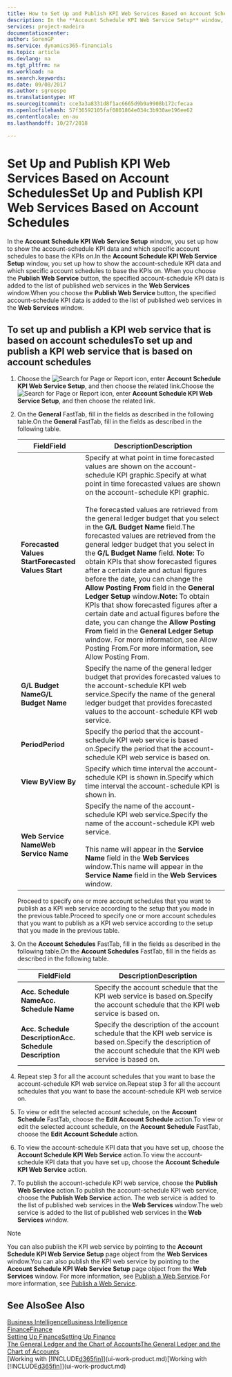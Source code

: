```yaml
---
title: How to Set Up and Publish KPI Web Services Based on Account Schedules | Microsoft Docs
description: In the **Account Schedule KPI Web Service Setup** window, you set up how to show the account-schedule KPI data and which specific account schedules to base the KPIs on.
services: project-madeira
documentationcenter: 
author: SorenGP
ms.service: dynamics365-financials
ms.topic: article
ms.devlang: na
ms.tgt_pltfrm: na
ms.workload: na
ms.search.keywords: 
ms.date: 09/08/2017
ms.author: sgroespe
ms.translationtype: HT
ms.sourcegitcommit: cce3a3a8331d8f1ac6665d9b9a9908b172cfecaa
ms.openlocfilehash: 57f36592105faf0801864e034c3b930ae196ee62
ms.contentlocale: en-au
ms.lasthandoff: 10/27/2018

---
```

# <a name="set-up-and-publish-kpi-web-services-based-on-account-schedules"></a><span data-ttu-id="c417c-103">Set Up and Publish KPI Web Services Based on Account Schedules</span><span class="sxs-lookup"><span data-stu-id="c417c-103">Set Up and Publish KPI Web Services Based on Account Schedules</span></span>
<span data-ttu-id="c417c-104">In the **Account Schedule KPI Web Service Setup** window, you set up how to show the account-schedule KPI data and which specific account schedules to base the KPIs on.</span><span class="sxs-lookup"><span data-stu-id="c417c-104">In the **Account Schedule KPI Web Service Setup** window, you set up how to show the account-schedule KPI data and which specific account schedules to base the KPIs on.</span></span> <span data-ttu-id="c417c-105">When you choose the **Publish Web Service** button, the specified account-schedule KPI data is added to the list of published web services in the **Web Services** window.</span><span class="sxs-lookup"><span data-stu-id="c417c-105">When you choose the **Publish Web Service** button, the specified account-schedule KPI data is added to the list of published web services in the **Web Services** window.</span></span>  

## <a name="to-set-up-and-publish-a-kpi-web-service-that-is-based-on-account-schedules"></a><span data-ttu-id="c417c-106">To set up and publish a KPI web service that is based on account schedules</span><span class="sxs-lookup"><span data-stu-id="c417c-106">To set up and publish a KPI web service that is based on account schedules</span></span>  

1.  <span data-ttu-id="c417c-107">Choose the ![Search for Page or Report](media/ui-search/search_small.png "Search for Page or Report icon") icon, enter **Account Schedule KPI Web Service Setup**, and then choose the related link.</span><span class="sxs-lookup"><span data-stu-id="c417c-107">Choose the ![Search for Page or Report](media/ui-search/search_small.png "Search for Page or Report icon") icon, enter **Account Schedule KPI Web Service Setup**, and then choose the related link.</span></span>  
2.  <span data-ttu-id="c417c-108">On the **General** FastTab, fill in the fields as described in the following table.</span><span class="sxs-lookup"><span data-stu-id="c417c-108">On the **General** FastTab, fill in the fields as described in the following table.</span></span>  

    |<span data-ttu-id="c417c-109">Field</span><span class="sxs-lookup"><span data-stu-id="c417c-109">Field</span></span>|<span data-ttu-id="c417c-110">Description</span><span class="sxs-lookup"><span data-stu-id="c417c-110">Description</span></span>|  
    |---------------------------------|---------------------------------------|  
    |<span data-ttu-id="c417c-111">**Forecasted Values Start**</span><span class="sxs-lookup"><span data-stu-id="c417c-111">**Forecasted Values Start**</span></span>|<span data-ttu-id="c417c-112">Specify at what point in time forecasted values are shown on the account-schedule KPI graphic.</span><span class="sxs-lookup"><span data-stu-id="c417c-112">Specify at what point in time forecasted values are shown on the account-schedule KPI graphic.</span></span><br /><br /> <span data-ttu-id="c417c-113">The forecasted values are retrieved from the general ledger budget that you select in the **G/L Budget Name** field.</span><span class="sxs-lookup"><span data-stu-id="c417c-113">The forecasted values are retrieved from the general ledger budget that you select in the **G/L Budget Name** field.</span></span> <span data-ttu-id="c417c-114">**Note:**  To obtain KPIs that show forecasted figures after a certain date and actual figures before the date, you can change the **Allow Posting From** field in the **General Ledger Setup** window.</span><span class="sxs-lookup"><span data-stu-id="c417c-114">**Note:**  To obtain KPIs that show forecasted figures after a certain date and actual figures before the date, you can change the **Allow Posting From** field in the **General Ledger Setup** window.</span></span> <span data-ttu-id="c417c-115">For more information, see Allow Posting From.</span><span class="sxs-lookup"><span data-stu-id="c417c-115">For more information, see Allow Posting From.</span></span>|  
    |<span data-ttu-id="c417c-116">**G/L Budget Name**</span><span class="sxs-lookup"><span data-stu-id="c417c-116">**G/L Budget Name**</span></span>|<span data-ttu-id="c417c-117">Specify the name of the general ledger budget that provides forecasted values to the account-schedule KPI web service.</span><span class="sxs-lookup"><span data-stu-id="c417c-117">Specify the name of the general ledger budget that provides forecasted values to the account-schedule KPI web service.</span></span>|  
    |<span data-ttu-id="c417c-118">**Period**</span><span class="sxs-lookup"><span data-stu-id="c417c-118">**Period**</span></span>|<span data-ttu-id="c417c-119">Specify the period that the account-schedule KPI web service is based on.</span><span class="sxs-lookup"><span data-stu-id="c417c-119">Specify the period that the account-schedule KPI web service is based on.</span></span>|  
    |<span data-ttu-id="c417c-120">**View By**</span><span class="sxs-lookup"><span data-stu-id="c417c-120">**View By**</span></span>|<span data-ttu-id="c417c-121">Specify which time interval the account-schedule KPI is shown in.</span><span class="sxs-lookup"><span data-stu-id="c417c-121">Specify which time interval the account-schedule KPI is shown in.</span></span>|  
    |<span data-ttu-id="c417c-122">**Web Service Name**</span><span class="sxs-lookup"><span data-stu-id="c417c-122">**Web Service Name**</span></span>|<span data-ttu-id="c417c-123">Specify the name of the account-schedule KPI web service.</span><span class="sxs-lookup"><span data-stu-id="c417c-123">Specify the name of the account-schedule KPI web service.</span></span><br /><br /> <span data-ttu-id="c417c-124">This name will appear in the **Service Name** field in the **Web Services** window.</span><span class="sxs-lookup"><span data-stu-id="c417c-124">This name will appear in the **Service Name** field in the **Web Services** window.</span></span>|  

    <span data-ttu-id="c417c-125">Proceed to specify one or more account schedules that you want to publish as a KPI web service according to the setup that you made in the previous table.</span><span class="sxs-lookup"><span data-stu-id="c417c-125">Proceed to specify one or more account schedules that you want to publish as a KPI web service according to the setup that you made in the previous table.</span></span>  

3.  <span data-ttu-id="c417c-126">On the **Account Schedules** FastTab, fill in the fields as described in the following table.</span><span class="sxs-lookup"><span data-stu-id="c417c-126">On the **Account Schedules** FastTab, fill in the fields as described in the following table.</span></span>  

    |<span data-ttu-id="c417c-127">Field</span><span class="sxs-lookup"><span data-stu-id="c417c-127">Field</span></span>|<span data-ttu-id="c417c-128">Description</span><span class="sxs-lookup"><span data-stu-id="c417c-128">Description</span></span>|  
    |---------------------------------|---------------------------------------|  
    |<span data-ttu-id="c417c-129">**Acc. Schedule Name**</span><span class="sxs-lookup"><span data-stu-id="c417c-129">**Acc. Schedule Name**</span></span>|<span data-ttu-id="c417c-130">Specify the account schedule that the KPI web service is based on.</span><span class="sxs-lookup"><span data-stu-id="c417c-130">Specify the account schedule that the KPI web service is based on.</span></span>|  
    |<span data-ttu-id="c417c-131">**Acc. Schedule Description**</span><span class="sxs-lookup"><span data-stu-id="c417c-131">**Acc. Schedule Description**</span></span>|<span data-ttu-id="c417c-132">Specify the description of the account schedule that the KPI web service is based on.</span><span class="sxs-lookup"><span data-stu-id="c417c-132">Specify the description of the account schedule that the KPI web service is based on.</span></span>|  

4.  <span data-ttu-id="c417c-133">Repeat step 3 for all the account schedules that you want to base the account-schedule KPI web service on.</span><span class="sxs-lookup"><span data-stu-id="c417c-133">Repeat step 3 for all the account schedules that you want to base the account-schedule KPI web service on.</span></span>  
5.  <span data-ttu-id="c417c-134">To view or edit the selected account schedule, on the **Account Schedule** FastTab, choose the **Edit Account Schedule** action.</span><span class="sxs-lookup"><span data-stu-id="c417c-134">To view or edit the selected account schedule, on the **Account Schedule** FastTab, choose the **Edit Account Schedule** action.</span></span>  
6.  <span data-ttu-id="c417c-135">To view the account-schedule KPI data that you have set up, choose the **Account Schedule KPI Web Service** action.</span><span class="sxs-lookup"><span data-stu-id="c417c-135">To view the account-schedule KPI data that you have set up, choose the **Account Schedule KPI Web Service** action.</span></span>  
7.  <span data-ttu-id="c417c-136">To publish the account-schedule KPI web service, choose the **Publish Web Service** action.</span><span class="sxs-lookup"><span data-stu-id="c417c-136">To publish the account-schedule KPI web service, choose the **Publish Web Service** action.</span></span> <span data-ttu-id="c417c-137">The web service is added to the list of published web services in the **Web Services** window.</span><span class="sxs-lookup"><span data-stu-id="c417c-137">The web service is added to the list of published web services in the **Web Services** window.</span></span>  

> [!NOTE]  
>  <span data-ttu-id="c417c-138">You can also publish the KPI web service by pointing to the **Account Schedule KPI Web Service Setup** page object from the **Web Services** window.</span><span class="sxs-lookup"><span data-stu-id="c417c-138">You can also publish the KPI web service by pointing to the **Account Schedule KPI Web Service Setup** page object from the **Web Services** window.</span></span> <span data-ttu-id="c417c-139">For more information, see [Publish a Web Service](across-how-publish-web-service.md).</span><span class="sxs-lookup"><span data-stu-id="c417c-139">For more information, see [Publish a Web Service](across-how-publish-web-service.md).</span></span>  

## <a name="see-also"></a><span data-ttu-id="c417c-140">See Also</span><span class="sxs-lookup"><span data-stu-id="c417c-140">See Also</span></span>  
[<span data-ttu-id="c417c-141">Business Intelligence</span><span class="sxs-lookup"><span data-stu-id="c417c-141">Business Intelligence</span></span>](bi.md)  
[<span data-ttu-id="c417c-142">Finance</span><span class="sxs-lookup"><span data-stu-id="c417c-142">Finance</span></span>](finance.md)  
[<span data-ttu-id="c417c-143">Setting Up Finance</span><span class="sxs-lookup"><span data-stu-id="c417c-143">Setting Up Finance</span></span>](finance-setup-finance.md)  
[<span data-ttu-id="c417c-144">The General Ledger and the Chart of Accounts</span><span class="sxs-lookup"><span data-stu-id="c417c-144">The General Ledger and the Chart of Accounts</span></span>](finance-general-ledger.md)  
<span data-ttu-id="c417c-145">[Working with [!INCLUDE[d365fin](includes/d365fin_md.md)]](ui-work-product.md)</span><span class="sxs-lookup"><span data-stu-id="c417c-145">[Working with [!INCLUDE[d365fin](includes/d365fin_md.md)]](ui-work-product.md)</span></span>

